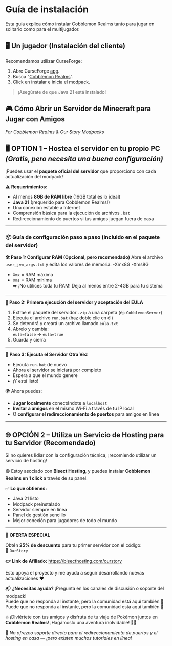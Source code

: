 # Guía de instalación

Esta guía explica cómo instalar Cobblemon Realms tanto para jugar en solitario como para el multijugador.

## 🖥️ Un jugador (Instalación del cliente)

Recomendamos utilizar CurseForge:

1. Abre CurseForge [app](https://www.curseforge.com/download/app).
2. Busca "[Cobblemon Realms](https://www.curseforge.com/minecraft/modpacks/cobblemon-realms)".
3. Click en instalar e inicia el modpack.

> ¡Asegúrate de que Java 21 está instalado!

## 🎮 Cómo Abrir un Servidor de Minecraft para Jugar con Amigos

_For Cobblemon Realms & Our Story Modpacks_

## 🖥️ OPTION 1 – Hostea el servidor en tu propio PC _(Gratis, pero necesita una buena configuración)_

¡Puedes usar el **paquete oficial del servidor** que proporciono con cada actualización del modpack!

⚠️ **Requerimientos:**

- Al menos **8GB de RAM libre** (16GB total es lo ideal)
- **Java 21** (¡requerido para Cobblemon Realms!)
- Una conexión estable a Internet
- Comprensión básica para la ejecución de archivos `.bat`
- Redireccionamiento de puertos si tus amigos juegan fuera de casa

---

### 📦 Guía de configuración paso a paso (incluido en el paquete del servidor)

**🛠️ Paso 1: Configurar RAM (Opcional, pero recomendado)**
Abre el archivo `user_jvm_args.txt` y edita los valores de memoria:
-Xmx8G -Xms8G

- `Xmx` = RAM máxima
- `Xms` = RAM mínima\
   ➡️ ¡No utilices toda tu RAM! Deja al menos entre 2-4GB para tu sistema

---

**📜 Paso 2: Primera ejecución del servidor y aceptación del EULA**

1. Extrae el paquete del servidor `.zip` a una carpeta (ej: `CobblemonServer`)
2. Ejecuta el archivo `run.bat` (haz doble clic en él)
3. Se detendrá y creará un archivo llamado `eula.txt`
4. Abrelo y cambia:\
   `eula=false` → `eula=true`
5. Guarda y cierra

---

🔄 **Paso 3: Ejecuta el Servidor Otra Vez**

- Ejecuta `run.bat` de nuevo
- Ahora el servidor se iniciará por completo
- Espera a que el mundo genere
- ¡Y está listo!

🌍 Ahora puedes:

- **Jugar localmente** conectándote a `localhost`
- **Invitar a amigos** en el mismo Wi-Fi a través de tu IP local
- O **configurar el redireccionamiento de puertos** para amigos en línea

---

## 🌐 OPCIÓN 2 – Utiliza un Servicio de Hosting para tu Servidor (Recomendado)

Si no quieres lidiar con la configuración técnica, ¡recomiendo utilizar un servicio de hosting!

🟢 Estoy asociado con **Bisect Hosting**, y puedes instalar **Cobblemon Realms en 1 click** a través de su panel.

✅ **Lo que obtienes:**

- Java 21 listo
- Modpack preinstalado
- Servidor siempre en línea
- Panel de gestión sencillo
- Mejor conexión para jugadores de todo el mundo

---

🎁 **OFERTA ESPECIAL**

Obtén **25% de descuento** para tu primer servidor con el código:\
🧡 `OurStory`

**👉 Link de Afiliado:**
https://bisecthosting.com/ourstory

Esto apoya el proyecto y me ayuda a seguir desarrollando nuevas actualizaciones :heart:

📬 **¿Necesitas ayuda?**
¡Pregunta en los canales de discusión o soporte del modpack!\
Puede que no responda al instante, pero la comunidad está aquí también :speech_balloon:\
Puede que no responda al instante, pero la comunidad está aquí también :speech_balloon:

🔥 ¡Diviértete con tus amigos y disfruta de tu viaje de Pokémon juntos en **Cobblemon Realms**!
¡Hagámoslo una aventura inolvidable! 🧭✨

:electric_plug: _No ofrezco soporte directo para el redireccionamiento de puertos y el hosting en casa — ¡pero existen muchos tutoriales en línea!_
